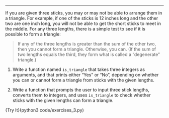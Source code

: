-------------


If you are given three sticks, you may or may not be able to arrange them in a triangle. For example, if one of the sticks is 12 inches long and the other two are one inch long, you will not be able to get the short sticks to meet in the middle. For any three lengths, there is a simple test to see if it is possible to form a triangle:

> If any of the three lengths is greater than the sum of the other two, then you cannot form a triangle. Otherwise, you can. (If the sum of two lengths equals the third, they form what is called a “degenerate” triangle.)

1.  Write a function named `is_triangle` that takes three integers as arguments, and that prints either “Yes” or “No”, depending on whether you can or cannot form a triangle from sticks with the given lengths.

2.  Write a function that prompts the user to input three stick lengths, converts them to integers, and uses `is_triangle` to check whether sticks with the given lengths can form a triangle.

{Try It}(python3 code/exercises_3.py)
